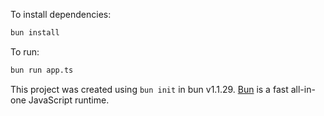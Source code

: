 To install dependencies:

```bash
bun install
```

To run:

```bash
bun run app.ts
```

This project was created using `bun init` in bun v1.1.29. [Bun](https://bun.sh) is a fast all-in-one JavaScript runtime.
